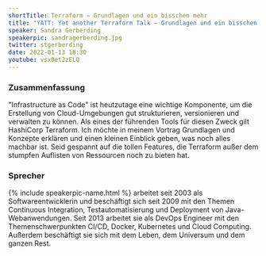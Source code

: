 ```yaml
---
shortTitle: Terraform – Grundlagen und ein bisschen mehr
title: "YATT: Yet another Terraform Talk – Grundlagen und ein bisschen mehr"
speaker: Sandra Gerberding
speakerpic: sandragerberding.jpg
twitter: stgerberding
date: 2022-01-13 18:30
youtube: vsx0et2zELQ
---
```


### Zusammenfassung

"Infrastructure as Code" ist heutzutage eine wichtige Komponente, um die Erstellung von Cloud-Umgebungen gut strukturieren, versionieren und verwalten zu können. Als eines der führenden Tools für diesen Zweck gilt HashiCorp Terraform. Ich möchte in meinem Vortrag Grundlagen und Konzepte erklären und einen kleinen Einblick geben, was noch alles machbar ist. Seid gespannt auf die tollen Features, die Terraform außer dem stumpfen Auflisten von Ressourcen noch zu bieten hat.

### Sprecher

{% include speakerpic-name.html %} arbeitet seit 2003 als Softwareentwicklerin und beschäftigt sich seit 2009 mit den Themen Continuous Integration, Testautomatisierung und Deployment von Java-Webanwendungen. Seit 2013 arbeitet sie als DevOps Engineer mit den Themenschwerpunkten CI/CD, Docker, Kubernetes und Cloud Computing. Außerdem beschäftigt sie sich mit dem Leben, dem Universum und dem ganzen Rest.
